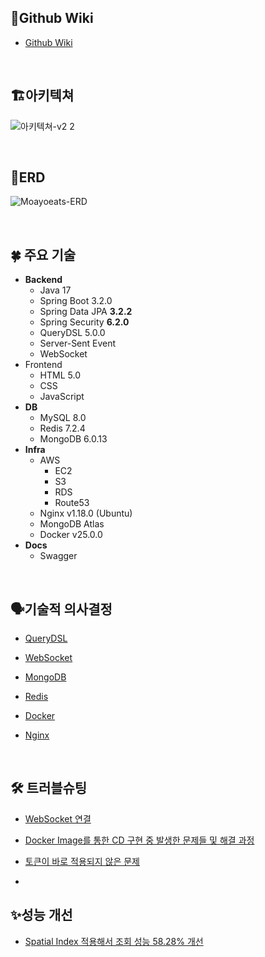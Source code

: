 ## 📖Github Wiki


- [Github Wiki](https://github.com/moayoeats/moayoeats/wiki)
<br>

## 🏗️아키텍쳐


![아키텍쳐-v2 2](https://github.com/moayoeats/moayoeats/assets/144315027/e180f6db-e788-4365-b88f-5e10cb43ed65)




<br>

## 🧭ERD


![Moayoeats-ERD](https://github.com/moayoeats/moayoeats/assets/144315027/3483b766-3da4-4726-b9a4-04c50a4dfc3f)

<br>

## 🍀 주요 기술


- **Backend**
    - Java 17
    - Spring Boot 3.2.0
    - Spring Data JPA **3.2.2**
    - Spring Security **6.2.0**
    - QueryDSL 5.0.0
    - Server-Sent Event
    - WebSocket
- Frontend
    - HTML 5.0
    - CSS
    - JavaScript
- **DB**
    - MySQL 8.0
    - Redis 7.2.4
    - MongoDB 6.0.13
- **Infra**
    - AWS
        - EC2
        - S3
        - RDS
        - Route53
    - Nginx v1.18.0 (Ubuntu)
    - MongoDB Atlas
    - Docker v25.0.0
- **Docs**
    - Swagger
  
<br>

## 🗣️기술적 의사결정

 
- [QueryDSL](https://github.com/moayoeats/moayoeats/wiki/%EA%B8%B0%EC%88%A0%EC%A0%81-%EC%9D%98%EC%82%AC%EA%B2%B0%EC%A0%95-%7C-QueryDSL)
    
- [WebSocket](https://github.com/moayoeats/moayoeats/wiki/%EA%B8%B0%EC%88%A0%EC%A0%81-%EC%9D%98%EC%82%AC%EA%B2%B0%EC%A0%95-%7C-WebSocket-&-Stomp)
    
- [MongoDB](https://github.com/moayoeats/moayoeats/wiki/%EA%B8%B0%EC%88%A0%EC%A0%81-%EC%9D%98%EC%82%AC%EA%B2%B0%EC%A0%95-%7C-MongoDB)
    
- [Redis](https://github.com/moayoeats/moayoeats/wiki/%EA%B8%B0%EC%88%A0%EC%A0%81-%EC%9D%98%EC%82%AC%EA%B2%B0%EC%A0%95-%7C-Redis)
    
- [Docker](https://github.com/moayoeats/moayoeats/wiki/%EA%B8%B0%EC%88%A0%EC%A0%81-%EC%9D%98%EC%82%AC%EA%B2%B0%EC%A0%95-%7C-Docker)
    
- [Nginx](https://github.com/moayoeats/moayoeats/wiki/%EA%B8%B0%EC%88%A0%EC%A0%81-%EC%9D%98%EC%82%AC%EA%B2%B0%EC%A0%95-%7C-Nginx)

    
<br>

## 🛠 트러블슈팅


- [WebSocket 연결](https://github.com/moayoeats/moayoeats/wiki/%ED%8A%B8%EB%9F%AC%EB%B8%94%EC%8A%88%ED%8C%85-%7C--WebSocket-%EC%97%B0%EA%B2%B0)
    
- [Docker Image를 통한 CD 구현 중 발생한 문제들 및 해결 과정](https://github.com/moayoeats/moayoeats/wiki/%ED%8A%B8%EB%9F%AC%EB%B8%94%EC%8A%88%ED%8C%85-%7C-Docker-Image%EB%A5%BC-%ED%86%B5%ED%95%9C-CD-%EA%B5%AC%ED%98%84-%EC%A4%91-%EB%B0%9C%EC%83%9D%ED%95%9C-%EB%AC%B8%EC%A0%9C%EB%93%A4-%EB%B0%8F-%ED%95%B4%EA%B2%B0-%EA%B3%BC%EC%A0%95)
    
- [토큰이 바로 적용되지 않은 문제](https://github.com/moayoeats/moayoeats/wiki/%ED%8A%B8%EB%9F%AC%EB%B8%94%EC%8A%88%ED%8C%85-%7C-%ED%86%A0%ED%81%B0%EC%9D%B4-%EB%B0%94%EB%A1%9C-%EC%A0%81%EC%9A%A9%EB%90%98%EC%A7%80-%EC%95%8A%EB%8A%94-%EB%AC%B8%EC%A0%9C)


*
## ✨성능 개선
- [Spatial Index 적용해서 조회 성능 58.28% 개선](https://github.com/moayoeats/moayoeats/wiki/%EC%84%B1%EB%8A%A5-%EA%B0%9C%EC%84%A0-%7C-Spatial-Index-%EC%A0%81%EC%9A%A9%ED%95%B4%EC%84%9C-%EC%A1%B0%ED%9A%8C-%EC%84%B1%EB%8A%A5-58.28%25-%EA%B0%9C%EC%84%A0)
